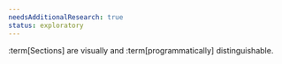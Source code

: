 ```yaml
---
needsAdditionalResearch: true
status: exploratory
---
```


:term[Sections] are visually and :term[programmatically] distinguishable.
